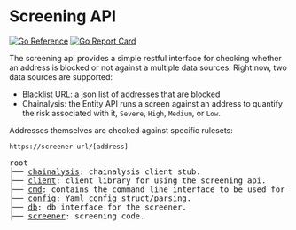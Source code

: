 # Screening API

[![Go Reference](https://pkg.go.dev/badge/github.com/synapsecns/sanguine/contrib/screener-api.svg)](https://pkg.go.dev/github.com/synapsecns/sanguine/contrib/screener-api)
[![Go Report Card](https://goreportcard.com/badge/github.com/synapsecns/sanguine/contrib/screener-api)](https://goreportcard.com/report/github.com/synapsecns/sanguine/contrib/screener-api)

The screening api provides a simple restful interface for checking whether an address is blocked or not against a multiple data sources. Right now, two data sources are supported:

- Blacklist URL: a json list of addresses that are blocked
- Chainalysis: the Entity API runs a screen against an address to quantify the risk associated with it, `Severe`, `High`, `Medium`, or `Low`.

Addresses themselves are checked against specific rulesets:

`https://screener-url/[address]`

<pre>
root
├── <a href="./chainalysis">chainalysis</a>: chainalysis client stub.
├── <a href="./client">client</a>: client library for using the screening api.
├── <a href="./cmd">cmd</a>: contains the command line interface to be used for the screener.
├── <a href="./config">config</a>: Yaml config struct/parsing.
├── <a href="./db">db</a>: db interface for the screener.
├── <a href="./screener">screener</a>: screening code.
</pre>
